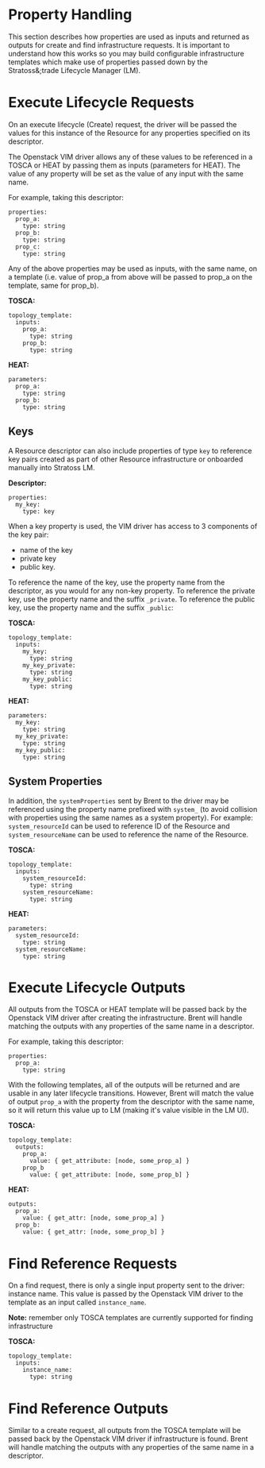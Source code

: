 # Property Handling

This section describes how properties are used as inputs and returned as outputs for create and find infrastructure requests. It is important to understand how this works so you may build configurable infrastructure templates which make use of properties passed down by the Stratoss&;trade Lifecycle Manager (LM).

# Execute Lifecycle Requests

On an execute lifecycle (Create) request, the driver will be passed the values for this instance of the Resource for any properties specified on its descriptor.

The Openstack VIM driver allows any of these values to be referenced in a TOSCA or HEAT by passing them as inputs (parameters for HEAT). The value of any property will be set as the value of any input with the same name. 

For example, taking this descriptor:

```
properties:
  prop_a:
    type: string
  prop_b: 
    type: string
  prop_c: 
    type: string
```

Any of the above properties may be used as inputs, with the same name, on a template (i.e. value of prop_a from above will be passed to prop_a on the template, same for prop_b).

**TOSCA:**

```
topology_template:
  inputs:
    prop_a:
      type: string
    prop_b:
      type: string
```

**HEAT:**

```
parameters:
  prop_a:
    type: string
  prop_b:
    type: string
```

## Keys

A Resource descriptor can also include properties of type `key` to reference key pairs created as part of other Resource infrastructure or onboarded manually into Stratoss LM. 

**Descriptor:**
```
properties:
  my_key:
    type: key
```

When a key property is used, the VIM driver has access to 3 components of the key pair: 

- name of the key
- private key
- public key. 

To reference the name of the key, use the property name from the descriptor, as you would for any non-key property. To reference the private key, use the property name and the suffix `_private`. To reference the public key, use the property name and the suffix `_public`:

**TOSCA:**

```
topology_template:
  inputs:
    my_key:
      type: string
    my_key_private:
      type: string
    my_key_public:
      type: string
```

**HEAT:**

```
parameters:
  my_key:
    type: string
  my_key_private:
    type: string
  my_key_public:
    type: string
```

## System Properties

In addition, the `systemProperties` sent by Brent to the driver may be referenced using the property name prefixed with `system_` (to avoid collision with properties using the same names as a system property). For example: `system_resourceId` can be used to reference ID of the Resource and `system_resourceName` can be used to reference the name of the Resource.


**TOSCA:**

```
topology_template:
  inputs:
    system_resourceId:
      type: string
    system_resourceName:
      type: string
```

**HEAT:**

```
parameters:
  system_resourceId:
    type: string
  system_resourceName:
    type: string
```

# Execute Lifecycle Outputs

All outputs from the TOSCA or HEAT template will be passed back by the Openstack VIM driver after creating the infrastructure. Brent will handle matching the outputs with any properties of the same name in a descriptor. 

For example, taking this descriptor:

```
properties:
  prop_a:
    type: string
```

With the following templates, all of the outputs will be returned and are usable in any later lifecycle transitions. However, Brent will match the value of output `prop_a` with the property from the descriptor with the same name, so it will return this value up to LM (making it's value visible in the LM UI).

**TOSCA:**

```
topology_template:
  outputs:
    prop_a:
      value: { get_attribute: [node, some_prop_a] }
    prop_b
      value: { get_attribute: [node, some_prop_b] }
```

**HEAT:**

```
outputs:
  prop_a:
    value: { get_attr: [node, some_prop_a] }
  prop_b:
    value: { get_attr: [node, some_prop_b] }
```

# Find Reference Requests

On a find request, there is only a single input property sent to the driver: instance name. This value is passed by the Openstack VIM driver to the template as an input called `instance_name`.

**Note:** remember only TOSCA templates are currently supported for finding infrastructure

**TOSCA:**

```
topology_template:
  inputs:
    instance_name:
      type: string
```


# Find Reference Outputs

Similar to a create request, all outputs from the TOSCA template will be passed back by the Openstack VIM driver if infrastructure is found. Brent will handle matching the outputs with any properties of the same name in a descriptor. 
